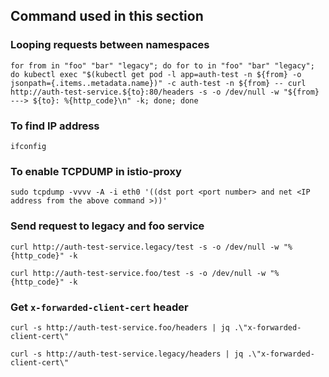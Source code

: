 ## Command used in this section

### Looping requests between namespaces

```
for from in "foo" "bar" "legacy"; do for to in "foo" "bar" "legacy"; do kubectl exec "$(kubectl get pod -l app=auth-test -n ${from} -o jsonpath={.items..metadata.name})" -c auth-test -n ${from} -- curl http://auth-test-service.${to}:80/headers -s -o /dev/null -w "${from} ---> ${to}: %{http_code}\n" -k; done; done
```

### To find IP address

`ifconfig`

### To enable TCPDUMP in istio-proxy

```
sudo tcpdump -vvvv -A -i eth0 '((dst port <port number> and net <IP address from the above command >))'
```

### Send request to legacy and foo service

```
curl http://auth-test-service.legacy/test -s -o /dev/null -w "%{http_code}" -k

curl http://auth-test-service.foo/test -s -o /dev/null -w "%{http_code}" -k

```

### Get `x-forwarded-client-cert` header

```
curl -s http://auth-test-service.foo/headers | jq .\"x-forwarded-client-cert\"

curl -s http://auth-test-service.legacy/headers | jq .\"x-forwarded-client-cert\"
```